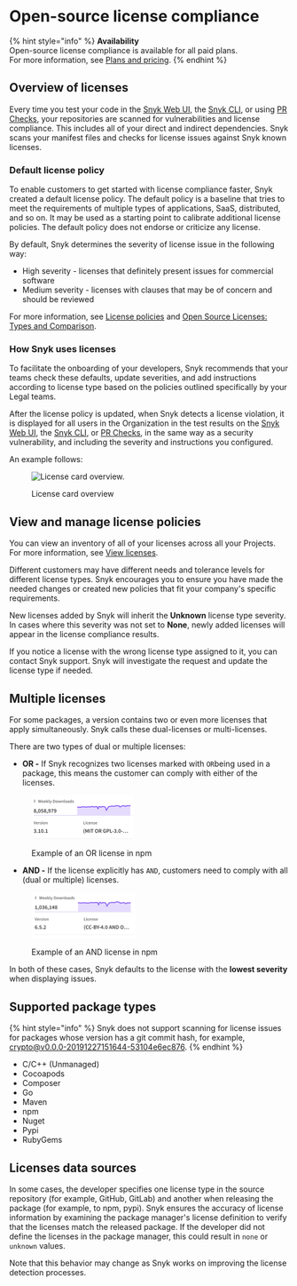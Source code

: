 # Open-source license compliance

{% hint style="info" %}
**Availability**\
Open-source license compliance is available for all paid plans. \
For more information, see [Plans and pricing](https://snyk.io/plans).
{% endhint %}

## Overview of licenses&#x20;

Every time you test your code in the [Snyk Web UI](../../../getting-started/snyk-web-ui.md), the [Snyk CLI](../../../snyk-cli/), or using [PR Checks](../../pull-requests/pull-request-checks/), your repositories are scanned for vulnerabilities and license compliance. This includes all of your direct and indirect dependencies. Snyk scans your manifest files and checks for license issues against Snyk known licenses.

### Default license policy

To enable customers to get started with license compliance faster, Snyk created a default license policy. The default policy is a baseline that tries to meet the requirements of multiple types of applications, SaaS, distributed, and so on. It may be used as a starting point to calibrate additional license policies. The default policy does not endorse or criticize any license.

By default, Snyk determines the severity of license issue in the following way:

* High severity - licenses that definitely present issues for commercial software
* Medium severity - licenses with clauses that may be of concern and should be reviewed

For more information, see [License policies](../../../manage-risk/policies/license-policies/) and [Open Source Licenses: Types and Comparison](https://snyk.io/learn/open-source-licenses/).

### How Snyk uses licenses

To facilitate the onboarding of your developers, Snyk recommends that your teams check these defaults, update severities, and add instructions according to license type based on the policies outlined specifically by your Legal teams.&#x20;

After the license policy is updated, when Snyk detects a license violation, it is displayed for all users in the Organization in the test results on the [Snyk Web UI](../../../getting-started/snyk-web-ui.md), the [Snyk CLI](../../../snyk-cli/), or [PR Checks](../../pull-requests/pull-request-checks/), in the same way as a security vulnerability, and including the severity and instructions you configured.

An example follows:

<div align="left">

<figure><img src="../../../.gitbook/assets/image5 (2).png" alt="License card overview."><figcaption><p>License card overview</p></figcaption></figure>

</div>

## View and manage license policies

You can view an inventory of all of your licenses across all your Projects. For more information, see [View licenses](../../../manage-risk/reporting/dependencies-and-licenses/view-licenses.md).

Different customers may have different needs and tolerance levels for different license types. Snyk encourages you to ensure you have made the needed changes or created new policies that fit your company's specific requirements.

New licenses added by Snyk will inherit the **Unknown** license type severity. In cases where this severity was not set to **None**, newly added licenses will appear in the license compliance results.

If you notice a license with the wrong license type assigned to it, you can contact Snyk support. Snyk will investigate the request and update the license type if needed.

## Multiple licenses

For some packages, a version contains two or even more licenses that apply simultaneously. Snyk calls these dual-licenses or multi-licenses.&#x20;

There are two types of dual or multiple licenses:

* **OR -** If Snyk recognizes two licenses marked with `OR`being used in a package,  this means the customer can comply with either of the licenses.&#x20;

<figure><img src="../../../.gitbook/assets/image (475).png" alt="Example of an OR license in NPM" width="184"><figcaption><p>Example of an OR license in npm</p></figcaption></figure>

* **AND -** If the license explicitly has `AND`,  customers need to comply with all (dual or multiple) licenses.

<figure><img src="../../../.gitbook/assets/image (474).png" alt="Example of an AND licsense in npm" width="188"><figcaption><p>Example of an AND license in npm</p></figcaption></figure>

In both of these cases, Snyk defaults to the license with the **lowest severity** when displaying issues.

## **Supported package types**

{% hint style="info" %}
Snyk does not support scanning for license issues for packages whose version has a git commit hash, for example, crypto@v0.0.0-20191227151644-53104e6ec876.
{% endhint %}

* C/C++ (Unmanaged)
* Cocoapods
* Composer
* Go
* Maven
* npm
* Nuget
* Pypi
* RubyGems

## Licenses data sources

In some cases, the developer specifies one license type in the source repository (for example, GitHub, GitLab) and another when releasing the package (for example, to npm, pypi). Snyk ensures the accuracy of license information by examining the package manager's license definition to verify that the licenses match the released package. If the developer did not define the licenses in the package manager, this could result in `none` or `unknown` values.&#x20;

Note that this behavior may change as Snyk works on improving the license detection processes.

&#x20;

